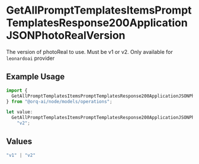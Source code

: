 # GetAllPromptTemplatesItemsPromptTemplatesResponse200ApplicationJSONPhotoRealVersion

The version of photoReal to use. Must be v1 or v2. Only available for `leonardoai` provider

## Example Usage

```typescript
import {
  GetAllPromptTemplatesItemsPromptTemplatesResponse200ApplicationJSONPhotoRealVersion,
} from "@orq-ai/node/models/operations";

let value:
  GetAllPromptTemplatesItemsPromptTemplatesResponse200ApplicationJSONPhotoRealVersion =
    "v2";
```

## Values

```typescript
"v1" | "v2"
```